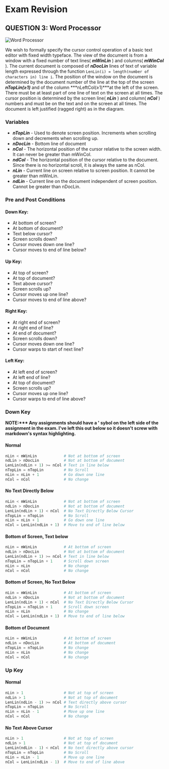 Exam Revision
=============

## QUESTION 3: Word Processor

![Word Processor](https://dl.dropboxusercontent.com/u/1425225/word_processor.png "Word Processor")

We wish to formally specify the cursor control operation of a basic text editor with fixed width typeface. The view of the document is from a window with a fixed number of text lines( ***mWinLin*** ) and columns( ***mWinCol*** ). The current document is composed of ***nDocLin*** lines of text of variable length expressed through the function ```LenLin(i) = length(number of characters in) line i```. The position of the window on the document is determined by the document number of the line at the top of the screen ***nTopLin(≥1)*** and of the column ***nLeftCol(≥1)***at the left of the screen. There must be at least part of one line of text on the screen at all times. The cursor position is determined by the screen line( ***nLin*** ) and column( ***nCol*** ) numbers and must be on the text and on the screen at all times. The document is left justified (ragged right) as in the diagram.

### Variables

* ***nTopLin*** - Used to denote screen position. Increments when scrolling down and decrements when scrolling up.
* ***nDocLin*** - Bottom line of document
* ***nCol*** - The horizontal position of the cursor relative to the screen width. It can never be greater than mWinCol.
* ***ndCol*** - The horizontal position of the cursor relative to the document. Since there is no horizontal scroll, it is always the same as nCol.
* ***nLin*** - Current line on screen relative to screen position. It cannot be greater than mWinLin.
* ***ndLin*** - Current line on the document independent of screen position. Cannot be greater than nDocLin.


### Pre and Post Conditions

#### Down Key:
* At bottom of screen?
* At bottom of document?
* Text below cursor?
* Screen scrolls down?
* Cursor moves down one line?
* Cursor moves to end of line below?

#### Up Key:
* At top of screen?
* At top of document?
* Text above cursor?
* Screen scrolls up?
* Cursor moves up one line?
* Cursor moves to end of line above?

#### Right Key:
* At right end of screen?
* At right end of line?
* At end of document?
* Screen scrolls down?
* Cursor moves down one line?
* Cursor warps to start of next line?

#### Left Key:
* At left end of screen?
* At left end of line?
* At top of document?
* Screen scrolls up?
* Cursor moves up one line?
* Cursor warps to end of line above?

### Down Key

__NOTE:*** Any assignments should have a ' sybol on the left side of the assignment in the exam. I've left this out below so it doesn't screw with markdown's syntax highlighting.__

#### Normal
```python
nLin < mWinLin            # Not at bottom of screen
ndLin > nDocLin           # Not at bottom of document
LenLin(ndLin + 1) >= nCol # Text in line below
nTopLin = nTopLin         # No Scroll
nLin = nLin + 1           # Go down one line
nCol = nCol               # No change
```

#### No Text Directly Below
```python
nLin < mWinLin            # Not at bottom of screen
ndLin > nDocLin           # Not at bottom of document
LenLin(ndLin + 1) < nCol  # No Text Directly Below Cursor
nTopLin = nTopLin         # No Scroll
nLin = nLin + 1           # Go down one line
nCol = LenLin(ndLin + 1)  # Move to end of line below
```

#### Bottom of Screen, Text below
```python
nLin = mWinLin            # At bottom of screen
ndLin > nDocLin           # Not at bottom of document
LenLin(ndLin + 1) >= nCol # Text in line below
nTopLin = nTopLin + 1     # Scroll down screen
nLin = nLin               # No change
nCol = nCol               # No change
```

#### Bottom of Screen, No Text Below
```python
nLin = mWinLin            # At bottom of screen
ndLin > nDocLin           # Not at bottom of document
LenLin(ndLin + 1) < nCol  # No Text Directly Below Cursor
nTopLin = nTopLin + 1     # Scroll down screen
nLin = nLin               # No change
nCol = LenLin(ndLin + 1)  # Move to end of line below
```

#### Bottom of Document
```python
nLin = mWinLin            # At bottom of screen
ndLin = nDocLin           # At bottom of document
nTopLin = nTopLin         # No change
nLin = nLin               # No change
nCol = nCol               # No change
```

### Up Key

#### Normal
```python
nLin > 1                  # Not at top of screen
ndLin > 1                 # Not at top of document
LenLin(ndLin - 1) >= nCol # Text directly above cursor
nTopLin = nTopLin         # No Scroll
nLin = nLin - 1           # Move up one line
nCol = nCol               # No change
```

#### No Text Above Cursor
```python
nLin > 1                  # Not at top of screen
ndLin > 1                 # Not at top of document
LenLin(ndLin - 1) < nCol  # No text directly above cursor
nTopLin = nTopLin         # No Scroll
nLin = nLin - 1           # Move up one line
nCol = LenLin(ndLin - 1)  # Move to end of line above
```
